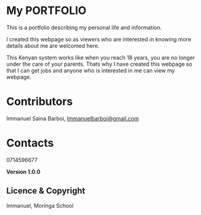 # My PORTFOLIO

This is a portfolio describing my personal life and information.

I created this webpage so as viewers who are interested in knowing more details about me are welcomed here.

This Kenyan system works like when you reach 18 years, you are no longer under the care of your parents. Thats why I have created this webpage so that I can get jobs and anyone who is interested in me can view my webpage.

# Contributors
Immanuel Saina Barboi, <Immanuelbarboi@gmail.com>
# Contacts
0714596677

**Version 1.0.0**
## Licence & Copyright
Immanuel, Moringa School
